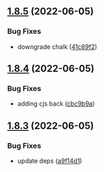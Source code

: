 ## [1.8.5](https://github.com/unional/fixture/compare/v1.8.4...v1.8.5) (2022-06-05)


### Bug Fixes

* downgrade chalk ([41c89f2](https://github.com/unional/fixture/commit/41c89f2d84ee843ef4ae64a2b46965d56bc4927c))

## [1.8.4](https://github.com/unional/fixture/compare/v1.8.3...v1.8.4) (2022-06-05)


### Bug Fixes

* adding cjs back ([cbc9b9a](https://github.com/unional/fixture/commit/cbc9b9a5c1d92575989e5478dc29810f938df4ad))

## [1.8.3](https://github.com/unional/fixture/compare/v1.8.2...v1.8.3) (2022-06-05)


### Bug Fixes

* update deps ([a9f14d1](https://github.com/unional/fixture/commit/a9f14d1db6682b31a568126f12c844150a8e1217))
